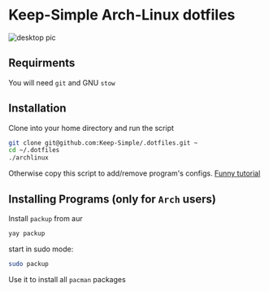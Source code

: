 # Keep-Simple Arch-Linux dotfiles

![desktop pic](https://imgur.com/jHYCYtr.png)

## Requirments

You will need `git` and GNU `stow`

## Installation

Clone into your home directory and run the script

```bash
git clone git@github.com:Keep-Simple/.dotfiles.git ~
cd ~/.dotfiles
./archlinux
```

Otherwise copy this script to add/remove program's configs.
[Funny tutorial](https://www.youtube.com/watch?v=tkUllCAGs3c)

## Installing Programs (only for `Arch` users)

Install `packup` from aur

```bash
yay packup
```

start in sudo mode:

```bash
sudo packup
```

Use it to install all `pacman` packages
